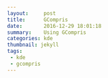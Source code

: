 ```yaml
---
layout:     post
title:      GCompris
date:       2016-12-29 18:01:18
summary:    Using GCompris
categories: kde
thumbnail: jekyll
tags:
 - kde
 - gcompris
---
```

